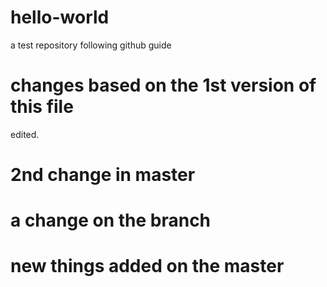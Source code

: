 # hello-world
a test repository following github guide 

# changes based on the 1st version of this file
edited.

# 2nd change in master

# a change on the branch

# new things added on the master
